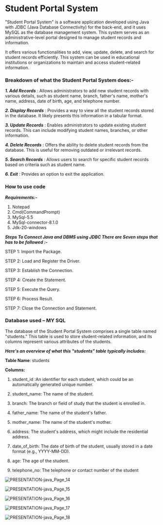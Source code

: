 # Student Portal System

"Student Portal System" is a software application developed using Java with JDBC (Java Database Connectivity) for the back-end, and it uses MySQL as the database management system. This system serves as an administrative-level portal designed to manage student records and information.

It offers various functionalities to add, view, update, delete, and search for student records efficiently. This system can be used in educational institutions or organizations to maintain and access student-related information.

### Breakdown of what the Student Portal System does:-

***1. Add Records***
: Allows administrators to add new student records with various details, such as student name, branch, father's name, mother's name, address, date of birth, age, and telephone number.

***2. Display Records***
: Provides a way to view all the student records stored in the database. It likely presents this information in a tabular format.

***3. Update Records***
: Enables administrators to update existing student records. This can include modifying student names, branches, or other information.

***4. Delete Records***
: Offers the ability to delete student records from the database. This is useful for removing outdated or irrelevant records.

***5. Search Records***
: Allows users to search for specific student records based on criteria such as student name.

***6. Exit***
: Provides an option to exit the application.

### How to use code

***Requirements:-***
1. Notepad
2. Cmd(CommandPrompt)
3. MySql-5.5
4. MySql-connector-8.1.0
5. Jdk-20-windows
   
***Steps To Connect Java and DBMS using JDBC There are Seven steps that has to be followed :-***

STEP 1: Import the Package.

STEP 2: Load and Register the Driver. 

STEP 3: Establish the Connection.

STEP 4: Create the Statement. 

STEP 5: Execute the Query.

STEP 6: Process Result.

STEP 7: Close the Connection and Statement.

### Database used – MY SQL

The database of the Student Portal System comprises a single table named "students." This table is used to store student-related information, and its columns represent various attributes of the students.

***Here's an overview of what this "students" table typically includes:***

**Table Name**: students

**Columns:**

1.  student_id :An identifier for each student, which could be an automatically generated unique number.

2.  student_name: The name of the student.

3.  branch: The branch or field of study that the student is enrolled in.

4.  father_name: The name of the student's father.

5.  mother_name: The name of the student's mother.

6.  address: The student's address, which might include the residential address.

7.  date_of_birth: The date of birth of the student, usually stored in a date format (e.g., YYYY-MM-DD).

8.  age: The age of the student.

9.  telephone_no: The telephone or contact number of the student






![PRESENTATION-java_Page_14](https://github.com/asmit-codes/student-portal-system/assets/166336403/c4ce3adc-6b47-48ce-8a00-3825c065031d)





![PRESENTATION-java_Page_15](https://github.com/asmit-codes/student-portal-system/assets/166336403/f9956ad5-3174-41d6-9787-6d3511b5ee23)





![PRESENTATION-java_Page_16](https://github.com/asmit-codes/student-portal-system/assets/166336403/51cb42e1-00bf-49b1-ab92-97bb182702db)





![PRESENTATION-java_Page_17](https://github.com/asmit-codes/student-portal-system/assets/166336403/d15eea72-b7c0-46c5-9301-08a447b4cca3)





![PRESENTATION-java_Page_18](https://github.com/asmit-codes/student-portal-system/assets/166336403/b6d837e0-9d69-44a3-9ff0-9cc370619b6d)











